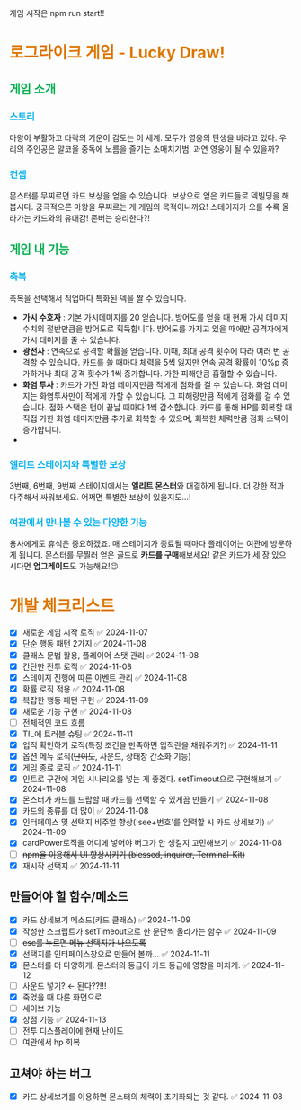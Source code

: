 게임 시작은 npm run start!!

# <font color="#de7802">로그라이크 게임 - Lucky Draw!</font>

## <font color="#00b050">게임 소개</font>

### <font color="#00b0f0">스토리</font></br>

마왕이 부활하고 타락의 기운이 감도는 이 세계. 모두가 영웅의 탄생을 바라고 있다. 우리의 주인공은 알코올 중독에 노름을 즐기는 소매치기범. 과연 영웅이 될 수 있을까?

### <font color="#00b0f0">컨셉</font></br>

몬스터를 무찌르면 카드 보상을 얻을 수 있습니다. 보상으로 얻은 카드들로 덱빌딩을 해봅시다. 궁극적으론 마왕을 무찌르는 게 게임의 목적이니까요! 스테이지가 오를 수록 올라가는 카드와의 유대감! 존버는 승리한다?!

## <font color="#00b050">게임 내 기능</font>

### <font color="#00b0f0">축복</font>

축복을 선택해서 직업마다 특화된 덱을 짤 수 있습니다.</br>

- **가시 수호자** : 기본 가시데미지를 20 얻습니다. 방어도를 얻을 때 현재 가시 데미지 수치의 절반만큼을 방어도로 획득합니다. 방어도를 가지고 있을 때에만 공격자에게 가시 데미지를 줄 수 있습니다.
- **광전사** : 연속으로 공격할 확률을 얻습니다. 이때, 최대 공격 횟수에 따라 여러 번 공격할 수 있습니다. 카드를 쓸 때마다 체력을 5씩 잃지만 연속 공격 확률이 10%p 증가하거나 최대 공격 횟수가 1씩 증가합니다. 가한 피해만큼 흡혈할 수 있습니다.
- **화염 투사** : 카드가 가진 화염 데미지만큼 적에게 점화를 걸 수 있습니다. 화염 데미지는 화염투사만이 적에게 가할 수 있습니다. 그 피해량만큼 적에게 점화를 걸 수 있습니다. 점화 스택은 턴이 끝날 때마다 1씩 감소합니다. 카드를 통해 HP를 회복할 때 직접 가한 화염 데미지만큼 추가로 회복할 수 있으며, 회복한 체력만큼 점화 스택이 증가합니다.
-

### <font color="#00b0f0">엘리트 스테이지와 특별한 보상</font>

3번째, 6번째, 9번째 스테이지에서는 **엘리트 몬스터**와 대결하게 됩니다. 더 강한 적과 마주해서 싸워보세요. 어쩌면 특별한 보상이 있을지도...!

### <font color="#00b0f0">여관에서 만나볼 수 있는 다양한 기능</font>

용사에게도 휴식은 중요하겠죠. 매 스테이지가 종료될 때마다 플레이어는 여관에 방문하게 됩니다. 몬스터를 무찔러 얻은 골드로 **카드를 구매**해보세요! 같은 카드가 세 장 있으시다면 **업그레이드**도 가능해요!😉

# <font color="#de7802">개발 체크리스트</font>

- [x] 새로운 게임 시작 로직 ✅ 2024-11-07
- [x] 단순 행동 패턴 2가지 ✅ 2024-11-08
- [x] 클래스 문법 활용, 플레이어 스탯 관리 ✅ 2024-11-08
- [x] 간단한 전투 로직 ✅ 2024-11-08
- [x] 스테이지 진행에 따른 이벤트 관리 ✅ 2024-11-08
- [x] 확률 로직 적용 ✅ 2024-11-08
- [x] 복잡한 행동 패턴 구현 ✅ 2024-11-09
- [x] 새로운 기능 구현 ✅ 2024-11-08
- [ ] 전체적인 코드 흐름
- [x] TIL에 트러블 슈팅 ✅ 2024-11-11
- [x] 업적 확인하기 로직(특정 조건을 만족하면 업적란을 채워주기?) ✅ 2024-11-11
- [x] 옵션 메뉴 로직(~~난이도~~, 사운드, 상태창 간소화 기능)
- [x] 게임 종료 로직 ✅ 2024-11-11
- [x] 인트로 구간에 게임 시나리오를 넣는 게 좋겠다. setTimeout으로 구현해보기 ✅ 2024-11-08
- [x] 몬스터가 카드를 드랍할 때 카드를 선택할 수 있게끔 만들기 ✅ 2024-11-08
- [x] 카드의 종류를 더 많이 ✅ 2024-11-08
- [x] 인터페이스 및 선택지 비주얼 향상('see+번호'를 입력할 시 카드 상세보기) ✅ 2024-11-09
- [x] cardPower로직을 어디에 넣어야 버그가 안 생길지 고민해보기 ✅ 2024-11-08
- [ ] ~~npm을 이용해서 UI 향상시키기 (blessed, inquirer, Terminal-Kit)~~
- [x] 재시작 선택지 ✅ 2024-11-11

## 만들어야 할 함수/메소드

- [x] 카드 상세보기 메소드(카드 클래스) ✅ 2024-11-09
- [x] 작성한 스크립트가 setTimeout으로 한 문단씩 올라가는 함수 ✅ 2024-11-09
- [ ] ~~esc를 누르면 메뉴 선택지가 나오도록~~
- [x] 선택지를 인터페이스창으로 만들어 볼까… ✅ 2024-11-11
- [x] 몬스터를 더 다양하게. 몬스터의 등급이 카드 등급에 영향을 미치게. ✅ 2024-11-12
- [ ] 사운드 넣기? ← 된다??!!!
- [x] 죽었을 때 다른 화면으로
- [ ] 세이브 기능
- [x] 상점 기능 ✅ 2024-11-13
- [ ] 전투 디스플레이에 현재 난이도
- [ ] 여관에서 hp 회복

## 고쳐야 하는 버그

- [x] 카드 상세보기를 이용하면 몬스터의 체력이 초기화되는 것 같다. ✅ 2024-11-08
